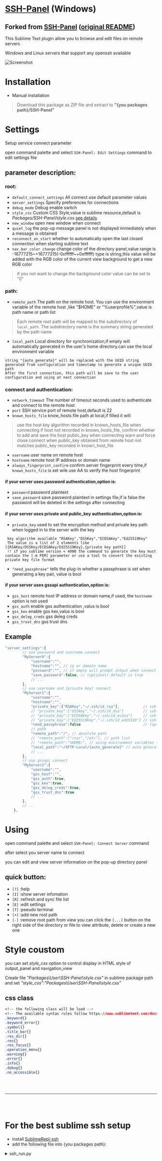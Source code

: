 [SSH-Panel](https://github.com/ta946/SSH-Panel) (Windows)
=========

## Forked from [SSH-Panel](https://github.com/Haiquan-27/SSH-Panel) ([original README](README_original.md))

This Sublime Text plugin allow you to browse and edit files on remote servers

Windows and Linux servers that support any openssh available

![Screenshot](recording-v1.2.1.gif)

# Installation

* Manual installation
> Download this package as ZIP file and extract to **"{you packages path}/SSH-Panel"**


# Settings

Setup service connect parameter

open command palette and select `SSH-Panel: Edit Settings` command to edit settings file

## parameter description:

### root:
* `default_connect_settings` All connect use default parameter values
* `server_settings` Specify preferences for connections
* `debug_mode` Debug enable switch
* `style_css` Custom CSS Style,value is sublime resource,default is *Packages/SSH-Panel/style.css* [see details](#style-coustom)
* `new_window` open new window when connect
* `quiet_log` the pop-up message panel is not displayed immediately when a message is obtained
* `reconnect_on_start` whether to automatically open the last closed connection when starting sublime text
* `nav_bar_color_change` change color of the directory panel,value range is -16777215~+16777215(-0xffffff~+0xffffff) type is string,this value will be added with the RGB color of the current view background to get a new RGB color
> if you not want to change the background color value can be set to "0"
### path:
* `remote_path` The path on the remote host. You can use the environment variable of the remote host ,like "$HOME" or "%userprofile%",value is path name or path list
> Each remote root path will be mapped to the subdirectory of `local_path`. The subdirectory name is the summary string generated by the path name
* `local_path` Local directory for synchronization,if empty will automatically generated in the user's home directory.can use the local environment variable
```
string "{auto_generate}" will be replaced with the UUID string generated from configuration and timestamp to generate a unique UUID path
After the first connection, this path will be save to the user configuration and using at next connection
```
### connect and authentication:
* `network_timeout` The number of timeout seconds used to authenticate and connect to the remote host
* `port` SSH service port of remote host,default is 22
* `known_hosts_file` know_hosts file path at local,if filled it will:
> use the host key algorithm recorded in known_hosts_file when connecting
> if host not recorded in known_hosts_file, confirm whether to add and save the host public_key when connecting
> warn and force close connect when public_key obtained from remote host not matches public_key recorded in known_host_file
* `username` user name on remote host
* `hostname` remote host IP address or domain name
* `always_fingerprint_confirm` confirm server fingerprint every time,if `known_hosts_file` is set wile use AA to verify the host fingerprint
#### if your server uses password authentication,option is:
* `password` password plaintext
* `save_password` save password plaintext in settings file,if is false the password will be deleted in the settings after connecting
#### if your server uses private and public_key authentication,option is:
* `private_key` used to set the encryption method and private key path when logged in to the server with the key
```
 key algorithm available "RSAKey","DSSKey","ECDSAKey","Ed25519Key"
 The value is a list of 2 elements like [{RSAKey/DSSKey/ECDSAKey/Ed25519Key},{private key path}]
 !! if you sublime version < 4000 the command to generate the key must contain the [-m PEM] parameter or use a tool to convert the existing private key file format
```
* `"need_passphrase"` tells the plug-in whether a passphrase is set when generating a key pair, value is bool
#### if your server uses gssapi authentication,option is:
* `gss_host` remote host IP address or domain name,if used, the `hostname` option is not used
* `gss_auth` enable gss authentication ,valus is bool
* `gss_kex` enable gss kex,valus is bool
* `gss_deleg_creds` gss deleg creds
* `gss_trust_dns` gss trust dns

## Example
```js
"server_settings":{
		// use password and username connect
		"MyServer0":{
			"username":"",
			"hostname":"", // ip or domain name
			"password":"", // if empty will prompt intput when connect
			"save_password":false, // (optional) default is true
			// ...
		},
		// use username and [private key] connect
		"MyServer1":{
			"username":"",
			"hostname":"",
			"private_key":["RSAKey","~/.ssh/id_rsa"],			// ssh-keygen -t rsa [-m PEM]
			// "private_key":["DSSKey","~/.ssh/id_dsa"]			// ssh-keygen -t dsa [-m PEM]
			// "private_key":["ECDSAKey","~/.ssh/id_ecdsa"]		// ssh-keygen -t ecdsa [-m PEM]
			// "private_key":["Ed25519Key","~/.ssh/id_ed25519"] // ssh-keygen -t ed25519 [-m PEM]
			"need_passphrase":false								// (optional) default is false, if is true will prompt intput when connect
			// path
			"remote_path":"/", // absolute path
			// "remote_path":["/var","/etc"], // path list
			// "remote_path":"%HOME/", // using environment variables (remote host)
			"local_path":"~/SFTP-Local/{auto_generate}" // auto generate
			// ...
		},
		// use gssapi connect
		"MyServer2":{
			"username":"",
			"gss_host":"",
			"gss_auth":true,
			"gss_kex":true,
			"gss_deleg_creds":true,
			"gss_trust_dns":true
			// ...
		},
		// ...
	},
```

# Using
open command palette and select `SSH-Panel: Connect Server` command

after select you server name to connect

you can edit and view server information on the pop-up directory panel

## quick button:
* `[?]` :help
* `[I]` :show server infomation
* `[R]` :refresh and sync file list
* `[E]` :edit settings
* `[T]` :pseudo terminal
* `[+]` :add new root path
* `[-]` :remove root path from view
you can click the `[...]` button on the right side of the directory or file to view attribute, delete or create a new one

# Style coustom

you can set *style_css* option to control display in HTML style of output_panel and navigation_view

Create file *"Packages\User\SSH-Panel\style.css"* in sublime package path and set *"style_css":"Packages\User\SSH-Panel\style.css"*

## css class
```css
<!-- the following class will be load -->
<!-- The available syntax rules follow https://www.sublimetext.com/docs/minihtml.html -->
.keyword{}
.keyword_error{}
.symbol{}
.title_bar{}
.res_dir{}
.res{}
.res_focus{}
.operation_menu{}
.warning{}
.error{}
.info{}
.debug{}
.no_accessible{}
```

<br />
<br />
<hr/>
<br />
<br />

# For the best sublime ssh setup
* install [SublimeRepl-ssh](https://github.com/ta946/SublimeREPL-ssh)
* add the following file into {you packages path}:
<details><summary>ssh_run.py</summary>
```
import sublime
import sublime_plugin


USER = '' # ENTER THE DEFAULT USER NAME
KEY = '' # ENTER THE PATH TO YOUR DEFAULT SSH KEY .pem File
SSHPANEL_OUTPUT_PANEL_NAME = "ssh-panel"
SSHPANEL_SETTING_FILE_NAME = 'ssh-panel.sublime-settings'



class ssh_runCommand(sublime_plugin.WindowCommand):
    def run(self, ip, user=None, key=None):
        if user is None: user = USER
        if key is None: key = KEY
        cmd = ["ssh", "-tt", "-i", key, f"{user}@{ip}"]
        sublime.active_window().run_command("repl_open", {
            "cmd": {"windows": cmd},
            "type": "ssh",
            "cmd_postfix": "\n",
            "encoding": {"linux": "utf-8", "osx": "utf-8", "windows": "$win_cmd_encoding"},
            "env": {},
            "external_id": "shell",
            "suppress_echo": True,
            "syntax": "Packages/SublimeREPL-ssh/config/Io/Io.tmLanguage"
        })


class SshPanelSettings:
    def __init__(self, setting_file_name=SSHPANEL_SETTING_FILE_NAME):
        self._setting_file_name = setting_file_name
        self.settings = None

    def get_settings(self):
        self.settings = sublime.load_settings(self._setting_file_name)
        return self.settings

    def save_settings(self, settings):
        sublime.save_settings(self._setting_file_name)

    def check_server_in_settings(self, name, settings=None):
        if settings is None:
            settings = self.settings or self.get_settings()
        server_settings = settings['server_settings']
        if name in server_settings:
            return True, settings
        return False, settings

    def ensure_server_in_settings(self, ip, name, user, key):
        ret, settings = self.check_server_in_settings(name)
        if ret:
            return
        settings['server_settings'][name] = {
            "hostname": ip,
            "username": user,
            "private_key": key,
            "remote_path": ["."],
            "local_path": "~/SFTP-Local/{auto_generate}",
            "need_passphrase": False,
            "aws_id": None
        }
        self.save_settings(settings)

    def update_server_ip(self, name, ip, settings=None):
        if settings is None:
            settings = self.settings or self.get_settings()
        server_settings = settings['server_settings']
        server_settings[name]['hostname'] = ip
        settings['server_settings'] = server_settings
        return settings


class ssh_sftp_runCommand(sublime_plugin.WindowCommand):
    def run(self, name=None, repl_only=False):
        self.name = name
        self.repl_only = bool(repl_only)
        self.settings_handler = SshPanelSettings()
        self.settings = self.settings_handler.get_settings()

        server_names = list(self.settings['server_settings'])

        if name is not None and name in self.settings['server_settings']:
            return self.on_done(name)

        self.window.show_quick_panel(server_names, lambda idx: self.on_select(idx))

    def on_change(self, *args, **kwargs):
        pass

    def on_cancel(self, *args, **kwargs):
        print('no server selected')

    def on_select(self, idx):
        if idx == -1: return self.on_cancel()
        # elif _id == len(self.items)-1:
        #     self.window.show_input_panel('_id', '', self.on_done, self.on_change, self.on_cancel)
        else:
            name = list(self.settings['server_settings'])[idx]
            self.on_done(name)

    def on_done(self, name):
        print('ssh sftp', name)
        server_dict = self.settings['server_settings'][name]
        print('server_dict')
        print(server_dict)
        ip = server_dict['hostname']
        user = server_dict['username']
        key = server_dict['private_key']
        self._run(ip, name, user, key)

    def _run_ssh_panel(self, name):
        self.window.run_command(
            cmd="ssh_panel_create_connect",
            args={
                "server_name": name,
                "connect_now": True,
                "reload_from_view": False
            }
        )

    def _run(self, ip, name, user, key):
        self.settings_handler.ensure_server_in_settings(ip, name, user, key)

        if not self.repl_only:
            self._run_ssh_panel(name)

        ssh_runCommand(self).run(ip, user, key[1])
```
</details>
* add the following key command:
```
{ "keys": ["<user defined keys>"], "command": "ssh_sftp_run", "args": {"name": null} },
{ "keys": ["shift+ctrl+c"], "command": "subprocess_repl_send_signal", "args": {"signal": "SIGTERM"},  // sigterm 15 sigint 2
    "context": [{ "key": "setting.repl", "operator": "equal", "operand": true }]
}
```